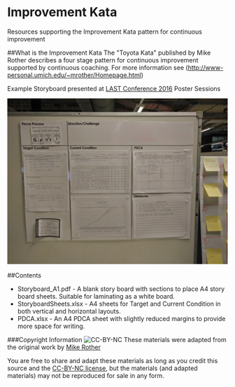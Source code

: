 # Improvement Kata
Resources supporting the Improvement Kata pattern for continuous improvement

##What is the Improvement Kata
The "Toyota Kata" published by Mike Rother describes a four stage pattern for continuous improvement supported by continuous coaching. 
For more information see (http://www-personal.umich.edu/~mrother/Homepage.html)

Example Storyboard presented at [LAST Conference 2016](http://lanyrd.com/2016/lastconf/) Poster Sessions

![Example Storyboard](ExampleStoryboard.jpg "Example Storyboard")

##Contents
* Storyboard_A1.pdf - A blank story board with sections to place A4 story board sheets. Suitable for laminating as a white board.
* StoryboardSheets.xlsx - A4 sheets for Target and Current Condition in both vertical and horizontal layouts.
* PDCA.xlsx - An A4 PDCA sheet with slightly reduced margins to provide more space for writing.

###Copyright Information
![CC-BY-NC](https://i.creativecommons.org/l/by-nc/4.0/88x31.png "Creative Commons Attribution-NonCommercial 4.0 International License")
These materials were adapted from the original work by [Mike Rother](http://www-personal.umich.edu/~mrother/Homepage.html)

You are free to share and adapt these materials as long as you credit this source and the [CC-BY-NC license](https://creativecommons.org/licenses/by-nc/4.0/), but the materials (and adapted materials) may not be reproduced for sale in any form.
